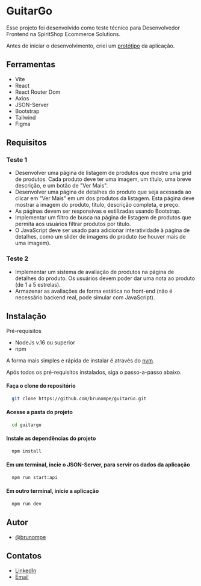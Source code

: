 # GuitarGo

Esse projeto foi desenvolvido como teste técnico para Desenvolvedor Frontend na SpiritShop Ecommerce Solutions.

Antes de iniciar o desenvolvimento, criei um [protótipo](https://www.figma.com/file/yClmG4SYBBONFpp0cdXbyT/GuitarGo?type=design&node-id=0%3A1&mode=design&t=lB1idDUvQFGDKOEG-1) da aplicação.

## Ferramentas

- Vite
- React
- React Router Dom
- Axios
- JSON-Server
- Bootstrap
- Tailwind
- Figma

## Requisitos

### Teste 1

- Desenvolver uma página de listagem de produtos que mostre uma grid de produtos. Cada produto deve ter uma imagem, um título, uma breve descrição, e um botão de "Ver Mais".
- Desenvolver uma página de detalhes do produto que seja acessada ao clicar em "Ver Mais" em um dos produtos da listagem. Esta página deve mostrar a imagem do produto, título, descrição completa, e preço.
- As páginas devem ser responsivas e estilizadas usando Bootstrap.
- Implementar um filtro de busca na página de listagem de produtos que permita aos usuários filtrar produtos por título.
- O JavaScript deve ser usado para adicionar interatividade à página de detalhes, como um slider de imagens do produto (se houver mais de uma imagem).

### Teste 2

- Implementar um sistema de avaliação de produtos na página de detalhes do produto. Os usuários devem poder dar uma nota ao produto (de 1 a 5 estrelas).
- Armazenar as avaliações de forma estática no front-end (não é necessário backend real, pode simular com JavaScript).

## Instalação

Pré-requisitos

- NodeJs v.16 ou superior
- npm

A forma mais simples e rápida de instalar é através do [nvm](https://github.com/nvm-sh/nvm).

Após todos os pré-requisitos instalados, siga o passo-a-passo abaixo.

#### Faça o clone do repositório

```bash
  git clone https://github.com/brunompe/guitarGo.git
```

#### Acesse a pasta do projeto

```bash
  cd guitargo
```

#### Instale as dependências do projeto

```bash
  npm install
```

#### Em um terminal, incie o JSON-Server, para servir os dados da aplicação

```bash
  npm run start:api
```

#### Em outro terminal, inicie a aplicação

```bash
  npm run dev
```

## Autor

- [@brunompe](https://www.github.com/brunompe)

## Contatos

- [LinkedIn](https://www.linkedin.com/in/brunompe/)
- [Email](brunompe@gmail.com)

